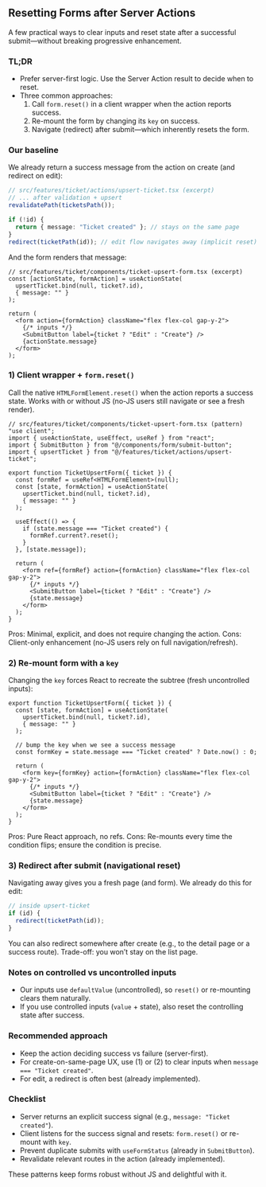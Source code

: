 ## Resetting Forms after Server Actions

A few practical ways to clear inputs and reset state after a successful submit—without breaking progressive enhancement.

### TL;DR

- Prefer server-first logic. Use the Server Action result to decide when to reset.
- Three common approaches:
  1. Call `form.reset()` in a client wrapper when the action reports success.
  2. Re-mount the form by changing its `key` on success.
  3. Navigate (redirect) after submit—which inherently resets the form.

### Our baseline

We already return a success message from the action on create (and redirect on edit):

```ts
// src/features/ticket/actions/upsert-ticket.tsx (excerpt)
// ... after validation + upsert
revalidatePath(ticketsPath());

if (!id) {
  return { message: "Ticket created" }; // stays on the same page
}
redirect(ticketPath(id)); // edit flow navigates away (implicit reset)
```

And the form renders that message:

```tsx
// src/features/ticket/components/ticket-upsert-form.tsx (excerpt)
const [actionState, formAction] = useActionState(
  upsertTicket.bind(null, ticket?.id),
  { message: "" }
);

return (
  <form action={formAction} className="flex flex-col gap-y-2">
    {/* inputs */}
    <SubmitButton label={ticket ? "Edit" : "Create"} />
    {actionState.message}
  </form>
);
```

### 1) Client wrapper + `form.reset()`

Call the native `HTMLFormElement.reset()` when the action reports a success state. Works with or without JS (no-JS users still navigate or see a fresh render).

```tsx
// src/features/ticket/components/ticket-upsert-form.tsx (pattern)
"use client";
import { useActionState, useEffect, useRef } from "react";
import { SubmitButton } from "@/components/form/submit-button";
import { upsertTicket } from "@/features/ticket/actions/upsert-ticket";

export function TicketUpsertForm({ ticket }) {
  const formRef = useRef<HTMLFormElement>(null);
  const [state, formAction] = useActionState(
    upsertTicket.bind(null, ticket?.id),
    { message: "" }
  );

  useEffect(() => {
    if (state.message === "Ticket created") {
      formRef.current?.reset();
    }
  }, [state.message]);

  return (
    <form ref={formRef} action={formAction} className="flex flex-col gap-y-2">
      {/* inputs */}
      <SubmitButton label={ticket ? "Edit" : "Create"} />
      {state.message}
    </form>
  );
}
```

Pros: Minimal, explicit, and does not require changing the action. Cons: Client-only enhancement (no-JS users rely on full navigation/refresh).

### 2) Re-mount form with a `key`

Changing the `key` forces React to recreate the subtree (fresh uncontrolled inputs):

```tsx
export function TicketUpsertForm({ ticket }) {
  const [state, formAction] = useActionState(
    upsertTicket.bind(null, ticket?.id),
    { message: "" }
  );

  // bump the key when we see a success message
  const formKey = state.message === "Ticket created" ? Date.now() : 0;

  return (
    <form key={formKey} action={formAction} className="flex flex-col gap-y-2">
      {/* inputs */}
      <SubmitButton label={ticket ? "Edit" : "Create"} />
      {state.message}
    </form>
  );
}
```

Pros: Pure React approach, no refs. Cons: Re-mounts every time the condition flips; ensure the condition is precise.

### 3) Redirect after submit (navigational reset)

Navigating away gives you a fresh page (and form). We already do this for edit:

```ts
// inside upsert-ticket
if (id) {
  redirect(ticketPath(id));
}
```

You can also redirect somewhere after create (e.g., to the detail page or a success route). Trade-off: you won’t stay on the list page.

### Notes on controlled vs uncontrolled inputs

- Our inputs use `defaultValue` (uncontrolled), so `reset()` or re-mounting clears them naturally.
- If you use controlled inputs (`value` + state), also reset the controlling state after success.

### Recommended approach

- Keep the action deciding success vs failure (server-first).
- For create-on-same-page UX, use (1) or (2) to clear inputs when `message === "Ticket created"`.
- For edit, a redirect is often best (already implemented).

### Checklist

- Server returns an explicit success signal (e.g., `message: "Ticket created"`).
- Client listens for the success signal and resets: `form.reset()` or re-mount with `key`.
- Prevent duplicate submits with `useFormStatus` (already in `SubmitButton`).
- Revalidate relevant routes in the action (already implemented).

These patterns keep forms robust without JS and delightful with it.
